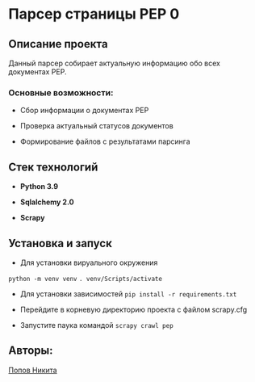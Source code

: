 # Парсер страницы PEP 0

## Описание проекта

Данный парсер собирает актуальную информацию обо всех документах PEP.

### Основные возможности:

- Сбор информации о документах PEP
    
- Проверка актуальный статусов документов
    
- Формирование файлов с результатами парсинга
    
## Стек технологий

- **Python 3.9**
    
- **Sqlalchemy 2.0**
    
- **Scrapy**
    

## Установка и запуск
- Для установки вируального окружения 

```python -m venv venv```
```. venv/Scripts/activate```


- Для установки зависимостей ```pip install -r requirements.txt```

- Перейдите в корневую директорию проекта с файлом scrapy.cfg

- Запустите паука командой ```scrapy crawl pep```

## Авторы:

[Попов Никита](https://github.com/SavageDevfox)